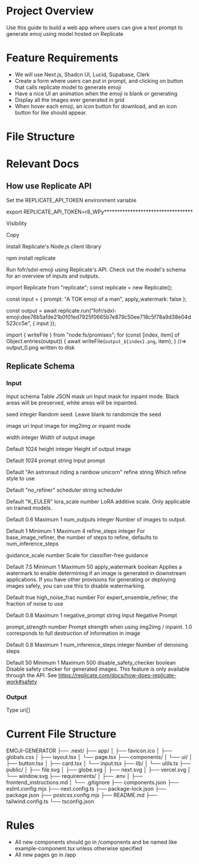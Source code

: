 # Project Overview
Use this guide to build a web app where users can give a text prompt to generate emoj using model hosted on Replicate

# Feature Requirements
- We will use Next.js, Shadcn UI, Lucid, Supabase, Clerk
- Create a form where users can put in prompt, and clicking on button that calls replicate model to generate emoji
- Have a nice UI an animation when the emoji is blank or generating
- Display all the images ever generated in grid
- When hover each emoji, an icon button for download, and an icon button for like should appear.

# File Structure

# Relevant Docs
## How use Replicate API
Set the REPLICATE_API_TOKEN environment variable

export REPLICATE_API_TOKEN=r8_WPy**********************************

Visibility

Copy

Install Replicate's Node.js client library

npm install replicate


Run fofr/sdxl-emoji using Replicate's API. Check out the model's schema for an overview of inputs and outputs.

import Replicate from "replicate";
const replicate = new Replicate();

const input = {
    prompt: "A TOK emoji of a man",
    apply_watermark: false
};

const output = await replicate.run("fofr/sdxl-emoji:dee76b5afde21b0f01ed7925f0665b7e879c50ee718c5f78a9d38e04d523cc5e", { input });

import { writeFile } from "node:fs/promises";
for (const [index, item] of Object.entries(output)) {
  await writeFile(`output_${index}.png`, item);
}
//=> output_0.png written to disk

## Replicate Schema
### Input
Input schema
Table
JSON
mask
uri
Input mask for inpaint mode. Black areas will be preserved, white areas will be inpainted.

seed
integer
Random seed. Leave blank to randomize the seed

image
uri
Input image for img2img or inpaint mode

width
integer
Width of output image

Default
1024
height
integer
Height of output image

Default
1024
prompt
string
Input prompt

Default
"An astronaut riding a rainbow unicorn"
refine
string
Which refine style to use

Default
"no_refiner"
scheduler
string
scheduler

Default
"K_EULER"
lora_scale
number
LoRA additive scale. Only applicable on trained models.

Default
0.6
Maximum
1
num_outputs
integer
Number of images to output.

Default
1
Minimum
1
Maximum
4
refine_steps
integer
For base_image_refiner, the number of steps to refine, defaults to num_inference_steps

guidance_scale
number
Scale for classifier-free guidance

Default
7.5
Minimum
1
Maximum
50
apply_watermark
boolean
Applies a watermark to enable determining if an image is generated in downstream applications. If you have other provisions for generating or deploying images safely, you can use this to disable watermarking.

Default
true
high_noise_frac
number
For expert_ensemble_refiner, the fraction of noise to use

Default
0.8
Maximum
1
negative_prompt
string
Input Negative Prompt

prompt_strength
number
Prompt strength when using img2img / inpaint. 1.0 corresponds to full destruction of information in image

Default
0.8
Maximum
1
num_inference_steps
integer
Number of denoising steps

Default
50
Minimum
1
Maximum
500
disable_safety_checker
boolean
Disable safety checker for generated images. This feature is only available through the API. See https://replicate.com/docs/how-does-replicate-work#safety

### Output
Type
uri[]


# Current File Structure
EMOJI-GENERATOR
├── .next/
├── app/
│ ├── favicon.ico
│ ├── globals.css
│ ├── layout.tsx
│ └── page.tsx
├── components/
│ └── ui/
│ ├── button.tsx
│ ├── card.tsx
│ └── input.tsx
├── lib/
│ └── utils.ts
├── public/
│ ├── file.svg
│ ├── globe.svg
│ ├── next.svg
│ ├── vercel.svg
│ └── window.svg
├── requirements/
│ ├── .env
│ ├── frontend_instructions.md
│ └── .gitignore
├── components.json
├── eslint.config.mjs
├── next.config.ts
├── package-lock.json
├── package.json
├── postcss.config.mjs
├── README.md
├── tailwind.config.ts
└── tsconfig.json

# Rules
- All new components should go in /components and be named like example-component.tsx unless otherwise specified
- All new pages go in /app